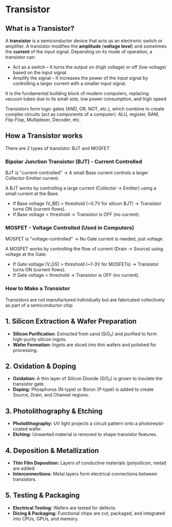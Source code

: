 # Transistor

## What is a Transistor?
A **transistor** is a semiconductor device that acts as an electronic switch or amplifier.
A transistor modifies the **amplitude** (**voltage level**) and sometimes the **current** of the input signal. Depending on its mode of operation, a transistor can:
- Act as a switch – It turns the output on (high voltage) or off (low voltage) based on the input signal.
- Amplify the signal – It increases the power of the input signal by controlling a larger current with a smaller input signal.

It is the fundamental building block of modern computers, replacing vacuum tubes due to its small size, low power consumption, and high speed

Transistors form logic gates (AND, OR, NOT, etc.), which combine to create complex circuits (act as components of a computer): ALU, register, RAM, Flip-Flop, Multiplexer, Decoder, etc.

## How a Transistor works
There are 2 types of transistor: BJT and MOSFET

### Bipolar Junction Transistor (BJT) - Current Controlled

BJT is "current-controlled" → A small Base current controls a larger Collector-Emitter current.

A BJT works by controlling a large current (Collector → Emitter) using a small current at the Base.
- If Base voltage (V_BE) > threshold (~0.7V for silicon BJT) → Transistor turns ON (current flows).
- If Base voltage < threshold → Transistor is OFF (no current).

### MOSFET - Voltage Controlled (Used in Computers)
MOSFET is "voltage-controlled" → No Gate current is needed, just voltage.

A MOSFET works by controlling the flow of current (Drain → Source) using voltage at the Gate:
- If Gate voltage (V_GS) > threshold (~1-3V for MOSFETs) → Transistor turns ON (current flows).
- If Gate voltage < threshold → Transistor is OFF (no current).

### How to Make a Transistor

Transistors are not manufactured individually but  are fabricated collectively as part of a semiconductor chip

## **1. Silicon Extraction & Wafer Preparation**
- **Silicon Purification:** Extracted from sand (SiO₂) and purified to form high-purity silicon ingots.
- **Wafer Formation:** Ingots are sliced into thin wafers and polished for processing.

## **2. Oxidation & Doping**
- **Oxidation:** A thin layer of Silicon Dioxide (SiO₂) is grown to insulate the transistor gate.
- **Doping:** Phosphorus (N-type) or Boron (P-type) is added to create Source, Drain, and Channel regions.

## **3. Photolithography & Etching**
- **Photolithography:** UV light projects a circuit pattern onto a photoresist-coated wafer.
- **Etching:** Unwanted material is removed to shape transistor features.

## **4. Deposition & Metallization**
- **Thin Film Deposition:** Layers of conductive materials (polysilicon, metal) are added.
- **Interconnections:** Metal layers form electrical connections between transistors.

## **5. Testing & Packaging**
- **Electrical Testing:** Wafers are tested for defects.
- **Dicing & Packaging:** Functional chips are cut, packaged, and integrated into CPUs, GPUs, and memory.
